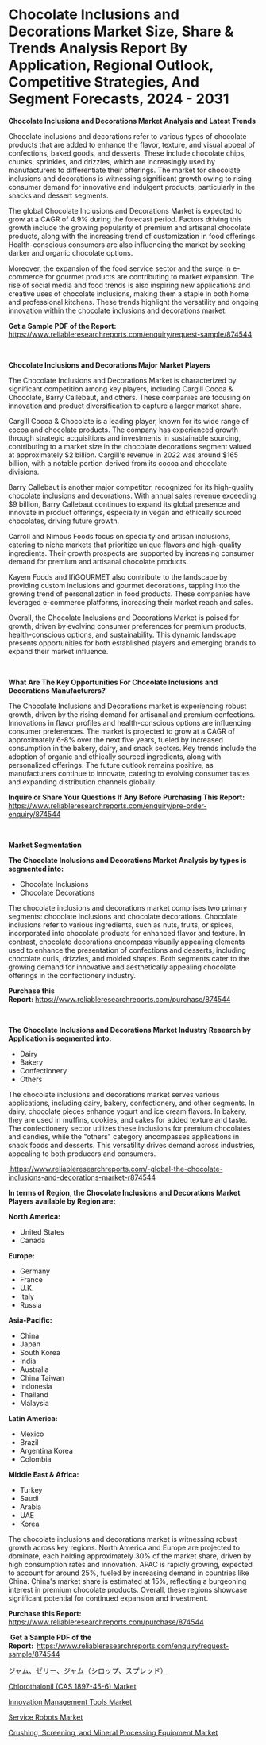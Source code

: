 <p><h1>Chocolate Inclusions and Decorations Market Size, Share & Trends Analysis Report By Application, Regional Outlook, Competitive Strategies, And Segment Forecasts, 2024 - 2031</h1></p><p><strong>Chocolate Inclusions and Decorations Market Analysis and Latest Trends</strong></p>
<p><p>Chocolate inclusions and decorations refer to various types of chocolate products that are added to enhance the flavor, texture, and visual appeal of confections, baked goods, and desserts. These include chocolate chips, chunks, sprinkles, and drizzles, which are increasingly used by manufacturers to differentiate their offerings. The market for chocolate inclusions and decorations is witnessing significant growth owing to rising consumer demand for innovative and indulgent products, particularly in the snacks and dessert segments.</p><p>The global Chocolate Inclusions and Decorations Market is expected to grow at a CAGR of 4.9% during the forecast period. Factors driving this growth include the growing popularity of premium and artisanal chocolate products, along with the increasing trend of customization in food offerings. Health-conscious consumers are also influencing the market by seeking darker and organic chocolate options. </p><p>Moreover, the expansion of the food service sector and the surge in e-commerce for gourmet products are contributing to market expansion. The rise of social media and food trends is also inspiring new applications and creative uses of chocolate inclusions, making them a staple in both home and professional kitchens. These trends highlight the versatility and ongoing innovation within the chocolate inclusions and decorations market.</p></p>
<p><strong>Get a Sample PDF of the Report:&nbsp;</strong> <a href="https://www.reliableresearchreports.com/enquiry/request-sample/874544">https://www.reliableresearchreports.com/enquiry/request-sample/874544</a></p>
<p>&nbsp;</p>
<p><strong>Chocolate Inclusions and Decorations Major Market Players</strong></p>
<p><p>The Chocolate Inclusions and Decorations Market is characterized by significant competition among key players, including Cargill Cocoa & Chocolate, Barry Callebaut, and others. These companies are focusing on innovation and product diversification to capture a larger market share.</p><p>Cargill Cocoa & Chocolate is a leading player, known for its wide range of cocoa and chocolate products. The company has experienced growth through strategic acquisitions and investments in sustainable sourcing, contributing to a market size in the chocolate decorations segment valued at approximately $2 billion. Cargill's revenue in 2022 was around $165 billion, with a notable portion derived from its cocoa and chocolate divisions.</p><p>Barry Callebaut is another major competitor, recognized for its high-quality chocolate inclusions and decorations. With annual sales revenue exceeding $9 billion, Barry Callebaut continues to expand its global presence and innovate in product offerings, especially in vegan and ethically sourced chocolates, driving future growth.</p><p>Carroll and Nimbus Foods focus on specialty and artisan inclusions, catering to niche markets that prioritize unique flavors and high-quality ingredients. Their growth prospects are supported by increasing consumer demand for premium and artisanal chocolate products.</p><p>Kayem Foods and IfiGOURMET also contribute to the landscape by providing custom inclusions and gourmet decorations, tapping into the growing trend of personalization in food products. These companies have leveraged e-commerce platforms, increasing their market reach and sales.</p><p>Overall, the Chocolate Inclusions and Decorations Market is poised for growth, driven by evolving consumer preferences for premium products, health-conscious options, and sustainability. This dynamic landscape presents opportunities for both established players and emerging brands to expand their market influence.</p></p>
<p>&nbsp;</p>
<p><strong>What Are The Key Opportunities For Chocolate Inclusions and Decorations Manufacturers?</strong></p>
<p><p>The Chocolate Inclusions and Decorations market is experiencing robust growth, driven by the rising demand for artisanal and premium confections. Innovations in flavor profiles and health-conscious options are influencing consumer preferences. The market is projected to grow at a CAGR of approximately 6-8% over the next five years, fueled by increased consumption in the bakery, dairy, and snack sectors. Key trends include the adoption of organic and ethically sourced ingredients, along with personalized offerings. The future outlook remains positive, as manufacturers continue to innovate, catering to evolving consumer tastes and expanding distribution channels globally.</p></p>
<p><strong>Inquire or Share Your Questions If Any Before Purchasing This Report:</strong> <a href="https://www.reliableresearchreports.com/enquiry/pre-order-enquiry/874544">https://www.reliableresearchreports.com/enquiry/pre-order-enquiry/874544</a></p>
<p>&nbsp;</p>
<p><strong>Market Segmentation</strong></p>
<p><strong>The Chocolate Inclusions and Decorations Market Analysis by types is segmented into:</strong></p>
<p><ul><li>Chocolate Inclusions</li><li>Chocolate Decorations</li></ul></p>
<p><p>The chocolate inclusions and decorations market comprises two primary segments: chocolate inclusions and chocolate decorations. Chocolate inclusions refer to various ingredients, such as nuts, fruits, or spices, incorporated into chocolate products for enhanced flavor and texture. In contrast, chocolate decorations encompass visually appealing elements used to enhance the presentation of confections and desserts, including chocolate curls, drizzles, and molded shapes. Both segments cater to the growing demand for innovative and aesthetically appealing chocolate offerings in the confectionery industry.</p></p>
<p><strong>Purchase this Report:&nbsp;</strong><a href="https://www.reliableresearchreports.com/purchase/874544">https://www.reliableresearchreports.com/purchase/874544</a></p>
<p>&nbsp;</p>
<p><strong>The Chocolate Inclusions and Decorations Market Industry Research by Application is segmented into:</strong></p>
<p><ul><li>Dairy</li><li>Bakery</li><li>Confectionery</li><li>Others</li></ul></p>
<p><p>The chocolate inclusions and decorations market serves various applications, including dairy, bakery, confectionery, and other segments. In dairy, chocolate pieces enhance yogurt and ice cream flavors. In bakery, they are used in muffins, cookies, and cakes for added texture and taste. The confectionery sector utilizes these inclusions for premium chocolates and candies, while the "others" category encompasses applications in snack foods and desserts. This versatility drives demand across industries, appealing to both producers and consumers.</p></p>
<p><a href="https://www.reliableresearchreports.com/-global-the-chocolate-inclusions-and-decorations-market-r874544">&nbsp;https://www.reliableresearchreports.com/-global-the-chocolate-inclusions-and-decorations-market-r874544</a></p>
<p><strong>In terms of Region, the Chocolate Inclusions and Decorations Market Players available by Region are:</strong></p>
<p>
    <p> <strong> North America: </strong>
        <ul>
            <li>United States</li>
            <li>Canada</li>
        </ul>
        </p> 
    <p> <strong> Europe: </strong>
        <ul>
            <li>Germany</li>
            <li>France</li>
            <li>U.K.</li>
            <li>Italy</li>
            <li>Russia</li>
        </ul>
        </p> 
    <p> <strong> Asia-Pacific: </strong>
        <ul>
            <li>China</li>
            <li>Japan</li>
            <li>South Korea</li>
            <li>India</li>
            <li>Australia</li>
            <li>China Taiwan</li>
            <li>Indonesia</li>
            <li>Thailand</li>
            <li>Malaysia</li>
        </ul>
        </p> 
    <p> <strong> Latin America: </strong>
        <ul>
            <li>Mexico</li>
            <li>Brazil</li>
            <li>Argentina Korea</li>
            <li>Colombia</li>
        </ul>
        </p> 
    <p> <strong> Middle East & Africa: </strong>
        <ul>
            <li>Turkey</li>
            <li>Saudi</li>
            <li>Arabia</li>
            <li>UAE</li>
            <li>Korea</li>
        </ul>
    </p>
    </p>
<p><p>The chocolate inclusions and decorations market is witnessing robust growth across key regions. North America and Europe are projected to dominate, each holding approximately 30% of the market share, driven by high consumption rates and innovation. APAC is rapidly growing, expected to account for around 25%, fueled by increasing demand in countries like China. China's market share is estimated at 15%, reflecting a burgeoning interest in premium chocolate products. Overall, these regions showcase significant potential for continued expansion and investment.</p></p>
<p><strong>Purchase this Report: </strong><a href="https://www.reliableresearchreports.com/purchase/874544">https://www.reliableresearchreports.com/purchase/874544</a></p>
<p>&nbsp;<strong>Get a Sample PDF of the Report:&nbsp;&nbsp;</strong><a href="https://www.reliableresearchreports.com/enquiry/request-sample/874544">https://www.reliableresearchreports.com/enquiry/request-sample/874544</a></p>
<p><strong></strong></p>
<p><p><a href="https://github.com/mohamedbakry57/Market-Research-Report-List-6/blob/main/677567487416.md">ジャム、ゼリー、ジャム（シロップ、スプレッド）</a></p><p><a href="https://github.com/arionmp/Market-Research-Report-List-5/blob/main/chlorothalonil-cas-1897-45-6-market.md">Chlorothalonil (CAS 1897-45-6) Market</a></p><p><a href="https://www.linkedin.com/pulse/navigating-global-innovation-management-tools-market-gayqf?trackingId=VMdlV3hBTXmeP8RJpfCT6g%3D%3D">Innovation Management Tools Market</a></p><p><a href="https://issuu.com/reportprime-2/docs/service-robots-market-size-2030.ppt_58d40286698fc3">Service Robots Market</a></p><p><a href="https://issuu.com/reportprime-2/docs/crushing-screening-and-mineral-proc_04baddcee0e2ff">Crushing, Screening, and Mineral Processing Equipment Market</a></p></p>